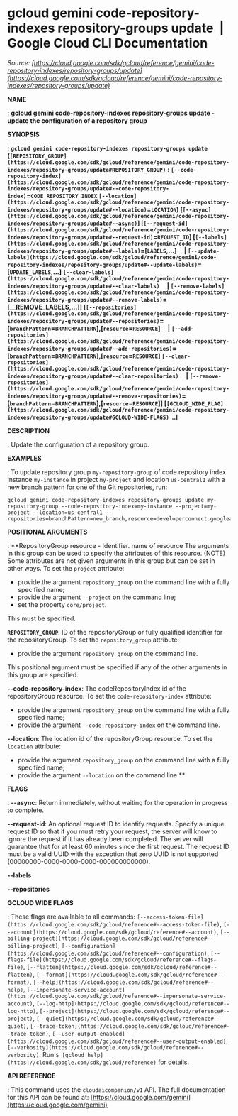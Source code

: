 # gcloud gemini code-repository-indexes repository-groups update  |  Google Cloud CLI Documentation

*Source: [https://cloud.google.com/sdk/gcloud/reference/gemini/code-repository-indexes/repository-groups/update](https://cloud.google.com/sdk/gcloud/reference/gemini/code-repository-indexes/repository-groups/update)*

**NAME**

: **gcloud gemini code-repository-indexes repository-groups update - update the configuration of a repository group**

**SYNOPSIS**

: **`gcloud gemini code-repository-indexes repository-groups update` (`[REPOSITORY_GROUP](https://cloud.google.com/sdk/gcloud/reference/gemini/code-repository-indexes/repository-groups/update#REPOSITORY_GROUP)` : `[--code-repository-index](https://cloud.google.com/sdk/gcloud/reference/gemini/code-repository-indexes/repository-groups/update#--code-repository-index)`=`CODE_REPOSITORY_INDEX` `[--location](https://cloud.google.com/sdk/gcloud/reference/gemini/code-repository-indexes/repository-groups/update#--location)`=`LOCATION`) [`[--async](https://cloud.google.com/sdk/gcloud/reference/gemini/code-repository-indexes/repository-groups/update#--async)`] [`[--request-id](https://cloud.google.com/sdk/gcloud/reference/gemini/code-repository-indexes/repository-groups/update#--request-id)`=`REQUEST_ID`] [`[--labels](https://cloud.google.com/sdk/gcloud/reference/gemini/code-repository-indexes/repository-groups/update#--labels)`=[`LABELS`,…]     | `[--update-labels](https://cloud.google.com/sdk/gcloud/reference/gemini/code-repository-indexes/repository-groups/update#--update-labels)`=[`UPDATE_LABELS`,…] `[--clear-labels](https://cloud.google.com/sdk/gcloud/reference/gemini/code-repository-indexes/repository-groups/update#--clear-labels)`     | `[--remove-labels](https://cloud.google.com/sdk/gcloud/reference/gemini/code-repository-indexes/repository-groups/update#--remove-labels)`=[__REMOVE_LABELS,…]] [`[--repositories](https://cloud.google.com/sdk/gcloud/reference/gemini/code-repository-indexes/repository-groups/update#--repositories)`=[`branchPattern`=`BRANCHPATTERN`],[`resource`=`RESOURCE`]     | `[--add-repositories](https://cloud.google.com/sdk/gcloud/reference/gemini/code-repository-indexes/repository-groups/update#--add-repositories)`=[`branchPattern`=`BRANCHPATTERN`],[`resource`=`RESOURCE`] `[--clear-repositories](https://cloud.google.com/sdk/gcloud/reference/gemini/code-repository-indexes/repository-groups/update#--clear-repositories)`     | `[--remove-repositories](https://cloud.google.com/sdk/gcloud/reference/gemini/code-repository-indexes/repository-groups/update#--remove-repositories)`=[`branchPattern`=`BRANCHPATTERN`],[`resource`=`RESOURCE`]] [`[GCLOUD_WIDE_FLAG](https://cloud.google.com/sdk/gcloud/reference/gemini/code-repository-indexes/repository-groups/update#GCLOUD-WIDE-FLAGS) …`]**

**DESCRIPTION**

: Update the configuration of a repository group.

**EXAMPLES**

: To update repository group `my-repository-group` of code repository
index instance `my-instance` in project `my-project` and
location `us-central1` with a new branch pattern for one of the Git
repositories, run:

```
gcloud gemini code-repository-indexes repository-groups update my-repository-group --code-repository-index=my-instance --project=my-project --location=us-central1 --repositories=branchPattern=new_branch,resource=developerconnect.googleapis.com/projects/<PROJECT>/locations/<LOCATION>/connections/<CONNECTION>/gitRepositoryLinks/<REPOSITORY>
```

**POSITIONAL ARGUMENTS**

: **RepositoryGroup resource - Identifier. name of resource The arguments in this
group can be used to specify the attributes of this resource. (NOTE) Some
attributes are not given arguments in this group but can be set in other ways.
To set the `project` attribute:

- provide the argument `repository_group` on the command line with a
fully specified name;
- provide the argument `--project` on the command line;
- set the property `core/project`.

This must be specified.

**`REPOSITORY_GROUP`**:
ID of the repositoryGroup or fully qualified identifier for the repositoryGroup.
To set the `repository_group` attribute:

- provide the argument `repository_group` on the command line.

This positional argument must be specified if any of the other arguments in this
group are specified.

**--code-repository-index**:
The codeRepositoryIndex id of the repositoryGroup resource.
To set the `code-repository-index` attribute:

- provide the argument `repository_group` on the command line with a
fully specified name;
- provide the argument `--code-repository-index` on the command line.

**--location**:
The location id of the repositoryGroup resource.
To set the `location` attribute:

- provide the argument `repository_group` on the command line with a
fully specified name;
- provide the argument `--location` on the command line.**

**FLAGS**

: **--async**:
Return immediately, without waiting for the operation in progress to complete.

**--request-id**:
An optional request ID to identify requests. Specify a unique request ID so that
if you must retry your request, the server will know to ignore the request if it
has already been completed. The server will guarantee that for at least 60
minutes since the first request.
The request ID must be a valid UUID with the exception that zero UUID is not
supported (00000000-0000-0000-0000-000000000000).

**--labels**

**--repositories**

**GCLOUD WIDE FLAGS**

: These flags are available to all commands: `[--access-token-file](https://cloud.google.com/sdk/gcloud/reference#--access-token-file)`,
`[--account](https://cloud.google.com/sdk/gcloud/reference#--account)`, `[--billing-project](https://cloud.google.com/sdk/gcloud/reference#--billing-project)`,
`[--configuration](https://cloud.google.com/sdk/gcloud/reference#--configuration)`,
`[--flags-file](https://cloud.google.com/sdk/gcloud/reference#--flags-file)`,
`[--flatten](https://cloud.google.com/sdk/gcloud/reference#--flatten)`, `[--format](https://cloud.google.com/sdk/gcloud/reference#--format)`, `[--help](https://cloud.google.com/sdk/gcloud/reference#--help)`, `[--impersonate-service-account](https://cloud.google.com/sdk/gcloud/reference#--impersonate-service-account)`,
`[--log-http](https://cloud.google.com/sdk/gcloud/reference#--log-http)`,
`[--project](https://cloud.google.com/sdk/gcloud/reference#--project)`, `[--quiet](https://cloud.google.com/sdk/gcloud/reference#--quiet)`, `[--trace-token](https://cloud.google.com/sdk/gcloud/reference#--trace-token)`, `[--user-output-enabled](https://cloud.google.com/sdk/gcloud/reference#--user-output-enabled)`,
`[--verbosity](https://cloud.google.com/sdk/gcloud/reference#--verbosity)`.
Run `$ [gcloud help](https://cloud.google.com/sdk/gcloud/reference)` for details.

**API REFERENCE**

: This command uses the `cloudaicompanion/v1` API. The full
documentation for this API can be found at: [https://cloud.google.com/gemini](https://cloud.google.com/gemini)